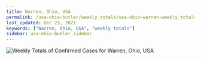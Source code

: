 ```yaml
---
title: Warren, Ohio, USA
permalink: /usa-ohio-butler/weekly_totals/usa-ohio-warren-weekly_totals.html
last_updated: Dec 23, 2021
keywords: ["Warren, Ohio, USA", "weekly totals"]
sidebar: usa-ohio-butler_sidebar
---
```


![Weekly Totals of Confirmed Cases for Warren, Ohio, USA](/covid_tracker/images/graphs/usa-ohio-warren-weekly_totals_graph.png)
